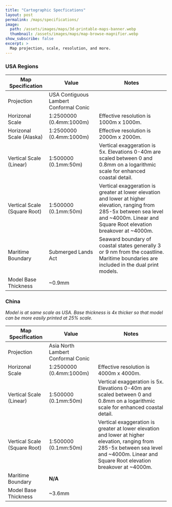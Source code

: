 ```yaml
---
title: "Cartographic Specfications"
layout: post
permalink: /maps/specifications/
image: 
  path: /assets/images/maps/3d-printable-maps-banner.webp
  thumbnail: /assets/images/maps/map-browse-magnifier.webp
show_subscribe: false
excerpt: >
  Map projection, scale, resolution, and more. 
---
```


### USA Regions

| Map Specification | Value | Notes |
| ------------- | ------------- | ------------- |
| Projection | USA Contiguous Lambert Conformal Conic |
| Horizonal Scale | 1:2500000 (0.4mm:1000m) | Effective resolution is 1000m x 1000m. |
| Horizonal Scale (Alaska) | 1:2500000 (0.4mm:1000m) | Effective resolution is 2000m x 2000m. |
| Vertical Scale (Linear) | 1:500000 (0.1mm:50m) | Vertical exaggeration is 5x. Elevations 0-40m are scaled between 0 and 0.8mm on a logarithmic scale for enhanced coastal detail. |
| Vertical Scale (Square Root) | 1:500000 (0.1mm:50m) | Vertical exaggeration is greater at lower elevation and lower at higher elevation, ranging from 285-5x between sea level and ~4000m. Linear and Square Root elevation breakover at ~4000m. |
| Maritime Boundary | Submerged Lands Act | Seaward boundary of coastal states generally 3 or 9 nm from the coastline. Maritime boundaries are included in the dual print models. |
| Model Base Thickness | ~0.9mm |  |

### China

*Model is at same scale as USA. Base thickness is 4x thicker so that model can be more easily printed at 25% scale.*

| Map Specification | Value | Notes |
| ------------- | ------------- | ------------- |
| Projection | Asia North Lambert Conformal Conic |
| Horizonal Scale | 1:2500000 (0.4mm:1000m) | Effective resolution is 4000m x 4000m. |
| Vertical Scale (Linear) | 1:500000 (0.1mm:50m) | Vertical exaggeration is 5x. Elevations 0-40m are scaled between 0 and 0.8mm on a logarithmic scale for enhanced coastal detail. |
| Vertical Scale (Square Root) | 1:500000 (0.1mm:50m) | Vertical exaggeration is greater at lower elevation and lower at higher elevation, ranging from 285-5x between sea level and ~4000m. Linear and Square Root elevation breakover at ~4000m. |
| Maritime Boundary | __N/A__ |  |
| Model Base Thickness | ~3.6mm |  |
